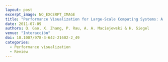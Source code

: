 ```yaml
---
layout: post
excerpt_image: NO_EXCERPT_IMAGE
title: "Performance Visualization for Large-Scale Computing Systems: A Literature Review"
date: 2011-07-09
authors: Q. Gao, X. Zhang, P. Rau, A. A. Maciejewski & H. Siegel
venue: "Interacción"
doi: 10.1007/978-3-642-21602-2_49
categories:
  - Performance visualization
  - Review
---
```



